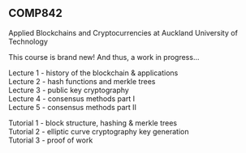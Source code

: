 ## COMP842
Applied Blockchains and Cryptocurrencies at Auckland University of Technology

This course is brand new! And thus, a work in progress...

Lecture 1 - history of the blockchain & applications\
Lecture 2 - hash functions and merkle trees\
Lecture 3 - public key cryptography\
Lecture 4 - consensus methods part I\
Lecture 5 - consensus methods part II

Tutorial 1 - block structure, hashing & merkle trees\
Tutorial 2 - elliptic curve cryptography key generation\
Tutorial 3 - proof of work
